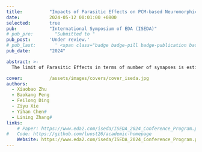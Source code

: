 ```yaml
---
title:          "Impacts of Parasitic Effects on PCM-based Neuromorphic Circuits under Advanced Technology Nodes"
date:           2024-05-12 00:01:00 +0800
selected:       true
pub:            "International Symposium of EDA (ISEDA)"
# pub_pre:        "Submitted to "
pub_post:       'Under review.'
# pub_last:       ' <span class="badge badge-pill badge-publication badge-success">Spotlight</span>'
pub_date:       "2024"

abstract: >-
  The limit of Parasitic Effects in terms of number of synapses is estimated for phase-change-memory based neuromorphic circuit under scaling technology nodes following ITRS. Parasitic capacitance components are evaluated for a 55nm process and extrapolated to other nodes. A memory compact model is used to study the effects of the capacitance on firing and weight updating in synapses, which provides design constraint for posterior bitline load estimation. The estimated maximum number of synapses indicate decreasing bitline load capacity due to intensified impact of parasitic capacitance along scaling feature size. The proposed estimation methodology is applicable to advanced nodes to provide quick evaluation for neuromorphic circuit design.

cover:          /assets/images/covers/cover_iseda.jpg
authors:
  - Xiaobao Zhu
  - Baokang Peng
  - Feilong Ding
  - Ziyu Xie
  - Yihan Chen#
  - Lining Zhang#
links:
    # Paper: https://www.eda2.com/iseda/ISEDA_2024_Conference_Program.pdf
#   Code: https://github.com/luost26/academic-homepage
    Website: https://www.eda2.com/iseda/ISEDA_2024_Conference_Program.pdf
---
```

